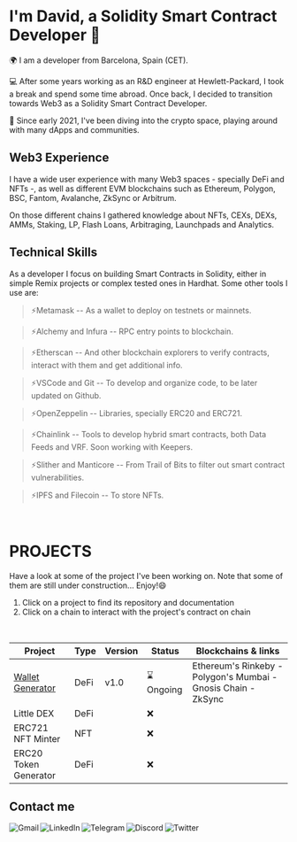 # I'm David, a Solidity Smart Contract Developer 👋

🌍 I am a developer from Barcelona, Spain (CET). 

💻 After some years working as an R&D engineer at Hewlett-Packard, I took a break and spend some time abroad. Once back, I decided to transition towards Web3 as a Solidity Smart Contract Developer. 

🌱 Since early 2021, I've been diving into the crypto space, playing around with many dApps and communities. 


## Web3 Experience
I have a wide user experience with many Web3 spaces - specially DeFi and NFTs -, as well as different EVM blockchains such as Ethereum, Polygon, BSC, Fantom, Avalanche, ZkSync or Arbitrum. 

On those different chains I gathered knowledge about NFTs, CEXs, DEXs, AMMs, Staking, LP, Flash Loans, Arbitraging, Launchpads and Analytics.


## Technical Skills
As a developer I focus on building Smart Contracts in Solidity, either in simple Remix projects or complex tested ones in Hardhat. Some other tools I use are: 

>⚡Metamask -- As a wallet to deploy on testnets or mainnets.

>⚡Alchemy and Infura -- RPC entry points to blockchain.

>⚡Etherscan -- And other blockchain explorers to verify contracts, interact with them and get additional info.

>⚡VSCode and Git -- To develop and organize code, to be later updated on Github.

>⚡OpenZeppelin -- Libraries, specially ERC20 and ERC721.

>⚡Chainlink -- Tools to develop hybrid smart contracts, both Data Feeds and VRF. Soon working with Keepers.

>⚡Slither and Manticore -- From Trail of Bits to filter out smart contract vulnerabilities.

>⚡IPFS and Filecoin -- To store NFTs. 

<br>

# PROJECTS

Have a look at some of the project I've been working on. Note that some of them are still under construction... Enjoy!😄

1. Click on a project to find its repository and documentation
2. Click on a chain to interact with the project's contract on chain

<br>

| Project               | Type  | Version| Status    | Blockchains & links
| ---                   | ---   | ---    | ---       | ---
| [Wallet Generator](https://github.com/fields93/wallet-generator)      | DeFi  | v1.0   | ⌛️Ongoing | Ethereum's Rinkeby - Polygon's Mumbai - Gnosis Chain - ZkSync
| Little DEX                   | DeFi  |        |    ❌     |
| ERC721 NFT Minter     | NFT   |        |    ❌     |
| ERC20 Token Generator | DeFi  |        |    ❌     |



## Contact me
<a href="mailto:davidcamps67@gmail.com"><img align="left" src="https://img.shields.io/badge/Gmail-D14836?style=for-the-badge&logo=gmail&logoColor=white" alt="Gmail"/></a><a href="https://www.linkedin.com/in/davidcampsnovi/"><img align="left" src="https://img.shields.io/badge/LinkedIn-0077B5?style=for-the-badge&logo=linkedin&logoColor=white" alt="LinkedIn"/></a><a href="https://t.me/fields93"><img align="left" src="https://img.shields.io/badge/Telegram-2CA5E0?style=for-the-badge&logo=telegram&logoColor=white" alt="Telegram"/></a></a><a href="https://discord.com/users/592730946164359180"><img align="left" src="https://img.shields.io/badge/Discord-7289DA?style=for-the-badge&logo=discord&logoColor=white" alt="Discord"/></a><a href="https://twitter.com/fields_93"><img align="left" src="https://img.shields.io/badge/Twitter-1DA1F2?style=for-the-badge&logo=twitter&logoColor=white" alt="Twitter"/></a>

  

<!--
**fields93/fields93** is a ✨ _special_ ✨ repository because its `README.md` (this file) appears on your GitHub profile.

Here are some ideas to get you started:

- 🔭 I’m currently working on ...
- 🌱 I’m currently learning ...
- 👯 I’m looking to collaborate on ...
- 🤔 I’m looking for help with ...
- 💬 Ask me about ...
- 📫 How to reach me: ...
-  Pronouns: ...
- ⚡ Fun fact: ...

-->
